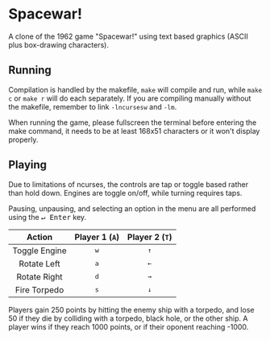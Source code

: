 # Spacewar!
 A clone of the 1962 game "Spacewar!" using text based graphics (ASCII plus box-drawing characters).

## Running
 Compilation is handled by the makefile, `make` will compile and run, while `make c` or `make r` will do each separately.
 If you are compiling manually without the makefile, remember to link `-lncursesw` and `-lm`.

 When running the game, please fullscreen the terminal before entering the make command, it needs to be at least 168x51 characters or it won't display properly.

## Playing
 Due to limitations of ncurses, the controls are tap or toggle based rather than hold down. Engines are toggle on/off, while turning requires taps.
 
 Pausing, unpausing, and selecting an option in the menu are all performed using the <kbd>↵ Enter</kbd> key.
 
 |    Action     | Player 1 (`A`) | Player 2 (`T`) |
 |:-------------:|:--------------:|:--------------:|
 | Toggle Engine |  <kbd>w</kbd>  |  <kbd>↑</kbd>  |
 | Rotate Left   |  <kbd>a</kbd>  |  <kbd>←</kbd>  |
 | Rotate Right  |  <kbd>d</kbd>  |  <kbd>→</kbd>  |
 | Fire Torpedo  |  <kbd>s</kbd>  |  <kbd>↓</kbd>  |

 Players gain 250 points by hitting the enemy ship with a torpedo, and lose 50 if they die by colliding with a torpedo, black hole, or the other ship.
 A player wins if they reach 1000 points, or if their oponent reaching -1000.

